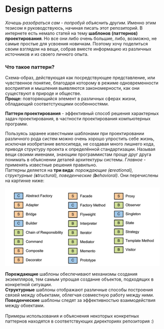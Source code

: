 <h1>Design patterns</h1>
<p><em>Хочешь разобраться сам - попробуй объяснить другим</em>. Именно этим тезисом я руководствуюсь, начиная писать этот репозиторий. В интернете есть немало статей на тему <b>шаблонов (паттернов) проектирования</b>.
Но все они либо очень большие, либо, возможно, не самые простые для усвоения новичкам. Поэтому хочу поделиться своим взглядом на вещи, собрав вместе информацию из различных источников и из своего личного опыта.

<h3>Что такое паттерн?</h3>
<p>Схема-образ, действующая как 
посредствующее представление, или чувственное понятие, благодаря которому в режиме 
одновременности восприятия и мышления выявляются закономерности, как они существуют в природе и обществе.<br>
<b>Проще:</b> повторяющийся элемент в различных сферах жизни, обладающий соответстующими особенностями.</p>

<p><b>Паттерн проектирования</b> - эффективный способ решения характерных задач проектирования, в частности проектирования компьютерных программ.</p>
<p>
Пользуясь заранее известными шаблонами при проектировании различного рода систем можно очень хорошо упростить себе жизнь, исключая изобретание велосипеда, не создавая много лишнего кода, приводя структуру проекта к определённой стандартизации.
Называя вещи своими именами, знающим программистам проще друг друга понимать в объяснении деталей архитектуры системы. <em>Главное</em> - применять известные решения правильно.
<br>Паттерны деляется на <b>три вида</b>: <em>порождающие (<b>c</b>reational), структурные (<b>s</b>tructural), поведенческие (<b>b</b>ehavioral)</em>. Они перечислены на картинке ниже:
</p>
<img width="500" src="https://github.com/mishabalykin/design-patterns/blob/master/types.jpg">
<p>
  <b>Порождающие</b> шаблоны обеспечивают механизмы создания экземпляров, тем самым упрощая создание объектов, подходящих в конкретной ситуации. <br>
  <b>Структурные</b> шаблоны отображают различные способы построения связей между объектами, облегчая совместную работу между ними.<br>
  <b>Поведенческие</b> шаблоны следят за эффективностью взаимодействия между обхектами.<br>
 <br>Примеры использования и объяснения некоторых конкретных паттернов находятся в соответствующих директориях репозитория :)
  </p
